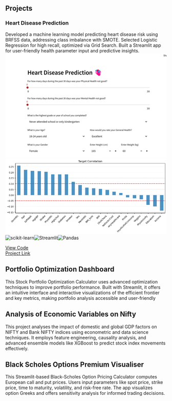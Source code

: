 <!-- #
---

### Education
Ashoka University - BA Economics and Mathematics (2023-2027)  
_CGPA: 3.96_

---
### Work Experience
**Data Engineering Intern @ Centre for Data Science and Analytics**

**Research Assistant @ Ashoka University**

**Equity and Derivatives Intern @ Jainam Broking**

**Analytics Intern @ Kashi Weaves**

--- -->
## Projects

### Heart Disease Prediction     
Developed a machine learning model predicting heart disease risk using BRFSS data, addressing class imbalance with SMOTE. Selected Logistic Regression for high recall, optimized via Grid Search. Built a Streamlit app for user-friendly health parameter input and predictive insights.
<img src="images/heart_project.png?raw=true" />
<img src="images/target_correlation_plot.png?raw=true"/>
![scikit-learn](https://img.shields.io/badge/scikit--learn-%23F7931E.svg?style=for-the-badge&logo=scikit-learn&logoColor=white)![Streamlit](https://img.shields.io/badge/Streamlit-%23FE4B4B.svg?style=for-the-badge&logo=streamlit&logoColor=white)![Pandas](https://img.shields.io/badge/pandas-%23150458.svg?style=for-the-badge&logo=pandas&logoColor=white)

[View Code](https://github.com/certifiedoxygen/Heart-Disease-Prediction-Project)  
[Project Link](https://certifiedoxygen-heart-disease-prediction-project-app-nmkxm2.streamlit.app/)

## Portfolio Optimization Dashboard   
This Stock Portfolio Optimization Calculator uses advanced optimization techniques to improve portfolio performance. Built with Streamlit, it offers an intuitive interface and interactive visualizations of the efficient frontier and key metrics, making portfolio analysis accessible and user-friendly

## Analysis of Economic Variables on Nifty   
This project analyses the impact of domestic and global GDP factors on NIFTY and Bank NIFTY indices using econometric and data science techniques. It employs feature engineering, causality analysis, and advanced ensemble models like XGBoost to predict stock index movements effectively.

## Black Scholes Options Premium Visualiser   
This Streamlit-based Black-Scholes Option Pricing Calculator computes European call and put prices. Users input parameters like spot price, strike price, time to maturity, volatility, and risk-free rate. The app visualizes option Greeks and offers sensitivity analysis for informed trading decisions.

